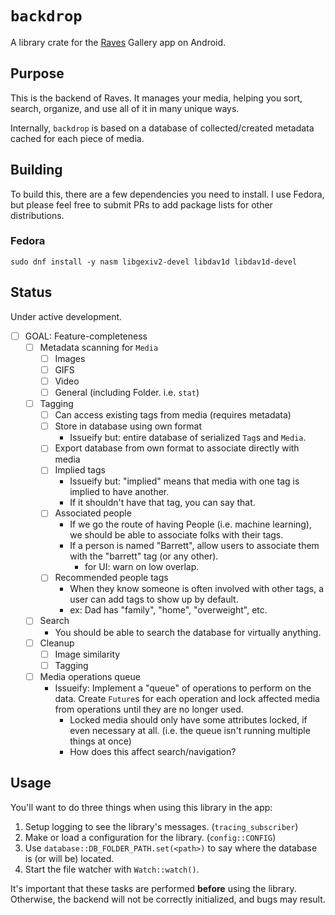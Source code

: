 <!-- cargo-rdme start -->

 # `backdrop`

A library crate for the [Raves](https://github.com/onkoe/raves) Gallery app on Android.

## Purpose

This is the backend of Raves. It manages your media, helping you sort, search, organize, and use all of it in many unique ways.

Internally, `backdrop` is based on a database of collected/created metadata cached for each piece of media.

## Building

To build this, there are a few dependencies you need to install. I use Fedora, but please feel free to submit PRs to add package lists for other distributions.

### Fedora

`sudo dnf install -y nasm libgexiv2-devel libdav1d libdav1d-devel`

## Status

Under active development.

- [ ] GOAL: Feature-completeness
    - [ ] Metadata scanning for `Media`
        - [ ] Images
        - [ ] GIFS
        - [ ] Video
        - [ ] General (including Folder. i.e. `stat`)
    - [ ] Tagging
        - [ ] Can access existing tags from media (requires metadata)
        - [ ] Store in database using own format
            - Issueify but: entire database of serialized `Tag`s and `Media`.
        - [ ] Export database from own format to associate directly with media
        - [ ] Implied tags
            - Issueify but: "implied" means that media with one tag is implied to have another.
            - If it shouldn't have that tag, you can say that.
        - [ ] Associated people
            - If we go the route of having People (i.e. machine learning), we should be able to associate folks with their tags.
            - If a person is named "Barrett", allow users to associate them with the "barrett" tag (or any other).
                - for UI: warn on low overlap.
        - [ ] Recommended people tags
            - When they know someone is often involved with other tags, a user can add tags to show up by default.
            - ex: Dad has "family", "home", "overweight", etc.
    - [ ] Search
        - You should be able to search the database for virtually anything.
    - [ ] Cleanup
        - [ ] Image similarity
        - [ ] Tagging
    - [ ] Media operations queue
        - Issueify: Implement a "queue" of operations to perform on the data. Create `Future`s for each operation and lock affected media from operations until they are no longer used.
            - Locked media should only have some attributes locked, if even necessary at all. (i.e. the queue isn't running multiple things at once)
            - How does this affect search/navigation?

## Usage

You'll want to do three things when using this library in the app:

1. Setup logging to see the library's messages. (`tracing_subscriber`)
1. Make or load a configuration for the library. (`config::CONFIG`)
2. Use `database::DB_FOLDER_PATH.set(<path>)` to say where the database is (or will be) located.
3. Start the file watcher with `Watch::watch()`.

It's important that these tasks are performed **before** using the library. Otherwise, the backend will not be correctly initialized, and bugs may result.

<!-- cargo-rdme end -->
